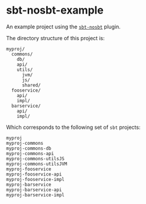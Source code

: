 # sbt-nosbt-example

An example project using the [`sbt-nosbt`](https://github.com/ghik/sbt-nosbt) plugin.

The directory structure of this project is:

```
myproj/
  commons/
    db/
    api/
    utils/
      jvm/
      js/
      shared/
  fooservice/
    api/
    impl/
  barservice/
    api/
    impl/
```

Which corresponds to the following set of `sbt` projects:

```
myproj
myproj-commons
myproj-commons-db
myproj-commons-api
myproj-commons-utilsJS
myproj-commons-utilsJVM
myproj-fooservice
myproj-fooservice-api
myproj-fooservice-impl
myproj-barservice
myproj-barservice-api
myproj-barservice-impl
```

